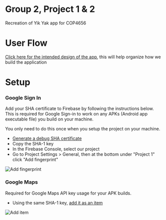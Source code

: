 # Group 2, Project 1 & 2
Recreation of Yik Yak app for COP4656

# User Flow
[Click here for the intended design of the app](https://app.flowmapp.com/share/d8a6151a00e03209277bc930262ab10a), this will help organize how we build the application

# Setup
### Google Sign In
Add your SHA certificate to Firebase by following the instructions below. This is required for Google Sign-in to work on any APKs (Android app executable file) you build on your machine.

You only need to do this once when you setup the project on your machine.

* [Generate a debug SHA certificate](https://developers.google.com/android/guides/client-auth)
* Copy the SHA-1 key
* In the Firebase Console, select our project
* Go to Project Settings > General, then at the bottom under "Project 1" click "Add fingerprint"

![Add fingerprint](https://i.imgur.com/fEbTWWT.png)

### Google Maps
Required for Google Maps API key usage for your APK builds.

* Using the same SHA-1 key, [add it as an item](https://console.cloud.google.com/apis/credentials/key/6f88ff34-ae9b-4266-ab1a-29cf66871642?project=cop4656-proj1&authuser=2&consoleReturnUrl=https:%2F%2Fcloud.google.com%2Fmaps-platform%2F%3Fapis%3Dmaps%26project%3Dcop4656-proj1&consoleUI=CLOUD)

![Add item](https://i.imgur.com/XSOjsH6.png)
